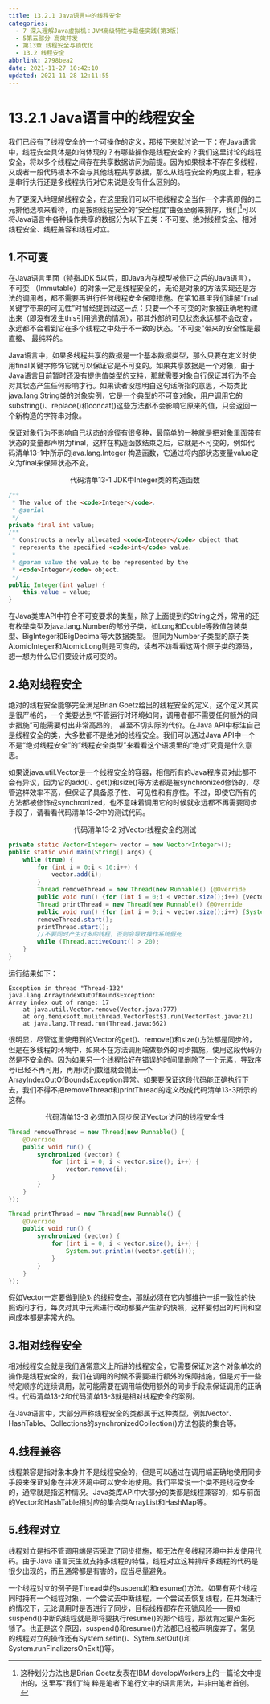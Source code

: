 ```yaml
---
title: 13.2.1 Java语言中的线程安全
categories: 
  - 7 深入理解Java虛拟机：JVM高级特性与最佳实践(第3版)
  - 5第五部分 高效并发
  - 第13章 线程安全与锁优化
  - 13.2 线程安全
abbrlink: 2798bea2
date: 2021-11-27 10:42:10
updated: 2021-11-28 12:11:55
---
```

# 13.2.1 Java语言中的线程安全
我们已经有了线程安全的一个可操作的定义，那接下来就讨论一下：在Java语言中，线程安全具体是如何体现的？有哪些操作是线程安全的？我们这里讨论的线程安全，将以多个线程之间存在共享数据访问为前提。因为如果根本不存在多线程，又或者一段代码根本不会与其他线程共享数据，那么从线程安全的角度上看，程序是串行执行还是多线程执行对它来说是没有什么区别的。

为了更深入地理解线程安全，在这里我们可以不把线程安全当作一个非真即假的二元排他选项来看待，而是按照线程安全的“安全程度”由强至弱来排序，我们[^1]可以将Java语言中各种操作共享的数据分为以下五类：不可变、绝对线程安全、相对线程安全、线程兼容和线程对立。

## 1.不可变
在Java语言里面（特指JDK 5以后，即Java内存模型被修正之后的Java语言），不可变 （Immutable）的对象一定是线程安全的，无论是对象的方法实现还是方法的调用者，都不需要再进行任何线程安全保障措施。在第10章里我们讲解“final关键字带来的可见性”时曾经提到过这一点：只要一个不可变的对象被正确地构建出来（即没有发生this引用逃逸的情况），那其外部的可见状态永远都不会改变，永远都不会看到它在多个线程之中处于不一致的状态。“不可变”带来的安全性是最直接、 最纯粹的。

Java语言中，如果多线程共享的数据是一个基本数据类型，那么只要在定义时使用final关键字修饰它就可以保证它是不可变的。如果共享数据是一个对象，由于Java语言目前暂时还没有提供值类型的支持，那就需要对象自行保证其行为不会对其状态产生任何影响才行。如果读者没想明白这句话所指的意思，不妨类比java.lang.String类的对象实例，它是一个典型的不可变对象，用户调用它的substring()、replace()和concat()这些方法都不会影响它原来的值，只会返回一个新构造的字符串对象。

保证对象行为不影响自己状态的途径有很多种，最简单的一种就是把对象里面带有状态的变量都声明为final，这样在构造函数结束之后，它就是不可变的，例如代码清单13-1中所示的java.lang.Integer 构造函数，它通过将内部状态变量value定义为final来保障状态不变。

<center>代码清单13-1 JDK中Integer类的构造函数</center>

```java
/**
 * The value of the <code>Integer</code>. 
 * @serial 
 */
private final int value;
/**
 * Constructs a newly allocated <code>Integer</code> object that 
 * represents the specified <code>int</code> value. 
 *
 * @param value the value to be represented by the 
 * <code>Integer</code> object. 
 */
public Integer(int value) {
    this.value = value;
}
```
在Java类库API中符合不可变要求的类型，除了上面提到的String之外，常用的还有枚举类型及java.lang.Number的部分子类，如Long和Double等数值包装类型、BigInteger和BigDecimal等大数据类型。 但同为Number子类型的原子类AtomicInteger和AtomicLong则是可变的，读者不妨看看这两个原子类的源码，想一想为什么它们要设计成可变的。

## 2.绝对线程安全
绝对的线程安全能够完全满足Brian Goetz给出的线程安全的定义，这个定义其实是很严格的，一个类要达到“不管运行时环境如何，调用者都不需要任何额外的同步措施”可能需要付出非常高昂的， 甚至不切实际的代价。在Java API中标注自己是线程安全的类，大多数都不是绝对的线程安全。我们可以通过Java API中一个不是“绝对线程安全”的“线程安全类型”来看看这个语境里的“绝对”究竟是什么意思。

如果说java.util.Vector是一个线程安全的容器，相信所有的Java程序员对此都不会有异议，因为它的add()、get()和size()等方法都是被synchronized修饰的，尽管这样效率不高，但保证了具备原子性、 可见性和有序性。不过，即使它所有的方法都被修饰成synchronized，也不意味着调用它的时候就永远都不再需要同步手段了，请看看代码清单13-2中的测试代码。

<center>代码清单13-2 对Vector线程安全的测试</center>

```java
private static Vector<Integer> vector = new Vector<Integer>();
public static void main(String[] args) {
    while (true) {
        for (int i = 0;i < 10;i++) {
            vector.add(i);
        }
        Thread removeThread = new Thread(new Runnable() {@Override
        public void run() {for (int i = 0;i < vector.size();i++) {vector.remove(i);}}});
        Thread printThread = new Thread(new Runnable() {@Override
        public void run() {for (int i = 0;i < vector.size();i++) {System.out.println((vector.get(i)));}}});
        removeThread.start();
        printThread.start();
        //不要同时产生过多的线程，否则会导致操作系统假死
        while (Thread.activeCount() > 20);
    }
}
```
运行结果如下：

```
Exception in thread "Thread-132" java.lang.ArrayIndexOutOfBoundsException:
Array index out of range: 17 
    at java.util.Vector.remove(Vector.java:777) 
    at org.fenixsoft.mulithread.VectorTest$1.run(VectorTest.java:21) 
    at java.lang.Thread.run(Thread.java:662)
```
很明显，尽管这里使用到的Vector的get()、remove()和size()方法都是同步的，但是在多线程的环境中，如果不在方法调用端做额外的同步措施，使用这段代码仍然是不安全的。因为如果另一个线程恰好在错误的时间里删除了一个元素，导致序号i已经不再可用，再用i访问数组就会抛出一个ArrayIndexOutOfBoundsException异常。如果要保证这段代码能正确执行下去，我们不得不把removeThread和printThread的定义改成代码清单13-3所示的这样。

<center>代码清单13-3 必须加入同步保证Vector访问的线程安全性</center>

```java
Thread removeThread = new Thread(new Runnable() {
    @Override
    public void run() {
        synchronized (vector) {
            for (int i = 0; i < vector.size(); i++) {
                vector.remove(i);
            }
        }
    }
});

Thread printThread = new Thread(new Runnable() {
    @Override
    public void run() {
        synchronized (vector) {
            for (int i = 0; i < vector.size(); i++) {
                System.out.println((vector.get(i)));
            }
        }
    }
});
```
假如Vector一定要做到绝对的线程安全，那就必须在它内部维护一组一致性的快照访问才行，每次对其中元素进行改动都要产生新的快照，这样要付出的时间和空间成本都是非常大的。

## 3.相对线程安全
相对线程安全就是我们通常意义上所讲的线程安全，它需要保证对这个对象单次的操作是线程安全的，我们在调用的时候不需要进行额外的保障措施，但是对于一些特定顺序的连续调用，就可能需要在调用端使用额外的同步手段来保证调用的正确性。代码清单13-2和代码清单13-3就是相对线程安全的案例。

在Java语言中，大部分声称线程安全的类都属于这种类型，例如Vector、HashTable、Collections的synchronizedCollection()方法包装的集合等。

## 4.线程兼容
线程兼容是指对象本身并不是线程安全的，但是可以通过在调用端正确地使用同步手段来保证对象在并发环境中可以安全地使用。我们平常说一个类不是线程安全的，通常就是指这种情况。Java类库API中大部分的类都是线程兼容的，如与前面的Vector和HashTable相对应的集合类ArrayList和HashMap等。

## 5.线程对立
线程对立是指不管调用端是否采取了同步措施，都无法在多线程环境中并发使用代码。由于Java 语言天生就支持多线程的特性，线程对立这种排斥多线程的代码是很少出现的，而且通常都是有害的，应当尽量避免。

一个线程对立的例子是Thread类的suspend()和resume()方法。如果有两个线程同时持有一个线程对象，一个尝试去中断线程，一个尝试去恢复线程，在并发进行的情况下，无论调用时是否进行了同步，目标线程都存在死锁风险——假如suspend()中断的线程就是即将要执行resume()的那个线程，那就肯定要产生死锁了。也正是这个原因，suspend()和resume()方法都已经被声明废弃了。常见的线程对立的操作还有System.setIn()、Sytem.setOut()和System.runFinalizersOnExit()等。

[^1]: 这种划分方法也是Brian Goetz发表在IBM developWorkers上的一篇论文中提出的，这里写“我们”纯 粹是笔者下笔行文中的语言用法，并非由笔者首创。
